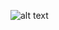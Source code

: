 ![alt text](https://i1.wp.com/www.photoshopsupply.com/wp-content/uploads/2019/05/subtle-pattern.jpg)

